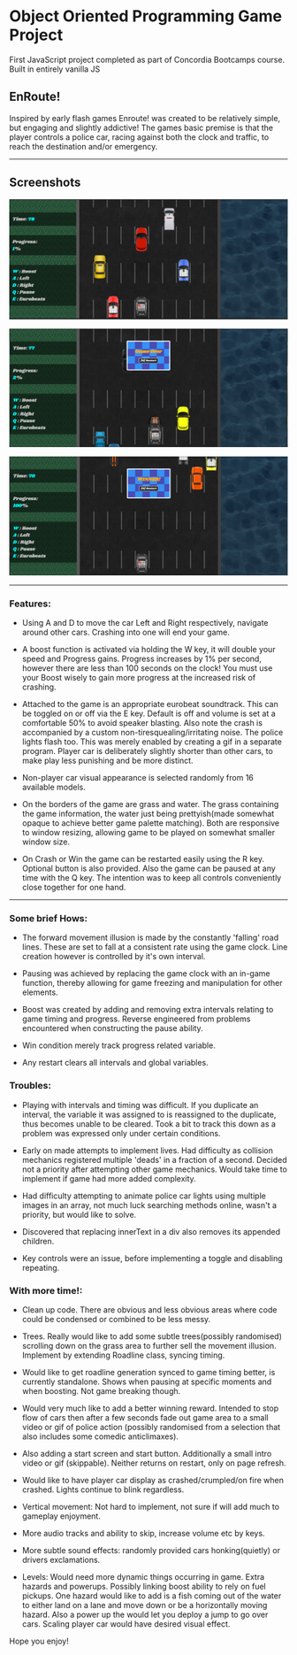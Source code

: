 # Object Oriented Programming Game Project
First JavaScript project completed as part of Concordia Bootcamps course. Built in entirely vanilla JS 
## **EnRoute!**
Inspired by early flash games Enroute! was created to be relatively simple, but engaging and slightly addictive!
The games basic premise is that the player controls a police car, racing against both the clock and traffic, to reach the destination and/or emergency.

---
## Screenshots
<p align="center"><img src="./images/screenshots/screen1.png"></p>
<p align="center"><img src="./images/screenshots/screen2.png"></p>
<p align="center"><img src="./images/screenshots/screen3.png"></p>


---
### Features:

- Using A and D to move the car Left and Right respectively, navigate around other cars. Crashing into one will end your game. 

- A boost function is activated via holding the W key, it will double your speed and Progress gains.
Progress increases by 1% per second, however there are less than 100 seconds on the clock! 
You must use your Boost wisely to gain more progress at the increased risk of crashing.

- Attached to the game is an appropriate eurobeat soundtrack. 
This can be toggled on or off via the E key. Default is off and volume is set at a comfortable 50% to avoid speaker blasting.
Also note the crash is accompanied by a custom non-tiresquealing/irritating noise. The police lights flash too. This was merely enabled by creating a gif in a separate program.
Player car is deliberately slightly shorter than other cars, to make play less punishing and be more distinct.
- Non-player car visual appearance is selected randomly from 16 available models.

- On the borders of the game are grass and water. The grass containing the game information, the water just being prettyish(made somewhat opaque to achieve better game palette matching).
Both are responsive to window resizing, allowing game to be played on somewhat smaller window size. 

- On Crash or Win the game can be restarted easily using the R key. Optional button is also provided.
Also the game can be paused at any time with the Q key.
The intention was to keep all controls conveniently close together for one hand.

---
### Some brief Hows:

- The forward movement illusion is made by the constantly 'falling' road lines.
These are set to fall at a consistent rate using the game clock. Line creation however is controlled by it's own interval.

- Pausing was achieved by replacing the game clock with an in-game function, thereby allowing for game freezing and manipulation for other elements.

- Boost was created by adding and removing extra intervals relating to game timing and progress. Reverse engineered from problems encountered when constructing the pause ability.

- Win condition merely track progress related variable.

- Any restart clears all intervals and global variables.

### Troubles:

- Playing with intervals and timing was difficult. If you duplicate an interval, the variable it was assigned to is reassigned to the duplicate, thus becomes unable to be cleared. Took a bit to track this down as a problem was expressed only under certain conditions.

- Early on made attempts to implement lives. Had difficulty as collision mechanics registered multiple 'deads' in a fraction of a second. Decided not a priority after attempting other game mechanics. Would take time to implement if game had more added complexity.

- Had difficulty attempting to animate police car lights using multiple images in an array, not much luck searching methods online, wasn't a priority, but would like to solve.

- Discovered that replacing innerText in a div also removes its appended children.

- Key controls were an issue, before implementing a toggle and disabling repeating.


### With more time!:

- Clean up code. There are obvious and less obvious areas where code could be condensed or combined to be less messy.

- Trees. Really would like to add some subtle trees(possibly randomised) scrolling down on the grass area to further sell the movement illusion. Implement by extending Roadline class, syncing timing.

- Would like to get roadline generation synced to game timing better, is currently standalone.
Shows when pausing at specific moments and when boosting. Not game breaking though.

- Would very much like to add a better winning reward. Intended to stop flow of cars then after a few seconds fade out game area to a small video or gif of police action (possibly randomised from a selection that also includes some comedic anticlimaxes). 

- Also adding a start screen and start button. Additionally a small intro video or gif (skippable). Neither returns on restart, only on page refresh.

- Would like to have player car display as crashed/crumpled/on fire when crashed. Lights continue to blink regardless.

- Vertical movement: Not hard to implement, not sure if will add much to gameplay enjoyment.

- More audio tracks and ability to skip, increase volume etc by keys.

- More subtle sound effects: randomly provided cars honking(quietly) or drivers exclamations.

- Levels: Would need more dynamic things occurring in game. Extra hazards and powerups.
Possibly linking boost ability to rely on fuel pickups.
One hazard would like to add is a fish coming out of the water to either land on a lane and move down or be a horizontally moving hazard.
Also a power up the would let you deploy a jump to go over cars. Scaling player car would have desired visual effect.


Hope you enjoy!
